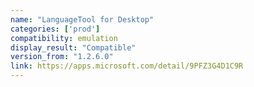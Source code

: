 ```yaml
---
name: "LanguageTool for Desktop"
categories: ['prod']
compatibility: emulation
display_result: "Compatible"
version_from: "1.2.6.0"
link: https://apps.microsoft.com/detail/9PFZ3G4D1C9R
---
```

